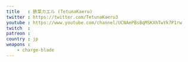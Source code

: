 ```yaml
---
title   : 鉄菜カエル (TetunaKaeru)
twitter : https://twitter.com/TetunaKaeru3
youtube : https://www.youtube.com/channel/UCNAePBsBqMSKXhTwYk7P1rw
twitch  :
patreon :
country : jp
weapons :
    - charge-blade
---
```

